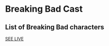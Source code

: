 # Breaking Bad Cast

## List of Breaking Bad characters 

[SEE LIVE](https://rowgregory.github.io/breaking-bad-cast)
